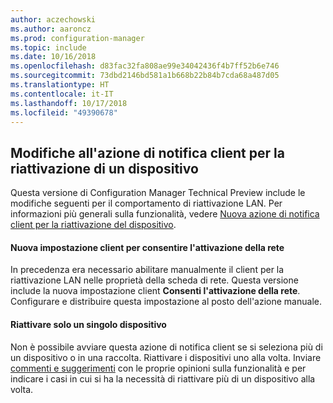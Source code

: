 ```yaml
---
author: aczechowski
ms.author: aaroncz
ms.prod: configuration-manager
ms.topic: include
ms.date: 10/16/2018
ms.openlocfilehash: d83fac32fa808ae99e34042436f4b7ff52b6e746
ms.sourcegitcommit: 73dbd2146bd581a1b668b22b84b7cda68a487d05
ms.translationtype: HT
ms.contentlocale: it-IT
ms.lasthandoff: 10/17/2018
ms.locfileid: "49390678"
---
```

## <a name="bkmk_wakeup"></a> Modifiche all'azione di notifica client per la riattivazione di un dispositivo
<!--1317364-->

Questa versione di Configuration Manager Technical Preview include le modifiche seguenti per il comportamento di riattivazione LAN. Per informazioni più generali sulla funzionalità, vedere [Nuova azione di notifica client per la riattivazione del dispositivo](/sccm/core/get-started/capabilities-in-technical-preview-1810#bkmk_wakeup).

#### <a name="new-client-setting-to-allow-network-wake-up"></a>Nuova impostazione client per consentire l'attivazione della rete
In precedenza era necessario abilitare manualmente il client per la riattivazione LAN nelle proprietà della scheda di rete. Questa versione include la nuova impostazione client **Consenti l'attivazione della rete**. Configurare e distribuire questa impostazione al posto dell'azione manuale. 

#### <a name="only-wake-up-a-single-device"></a>Riattivare solo un singolo dispositivo
Non è possibile avviare questa azione di notifica client se si seleziona più di un dispositivo o in una raccolta. Riattivare i dispositivi uno alla volta. Inviare [commenti e suggerimenti](/sccm/core/understand/find-help#product-feedback) con le proprie opinioni sulla funzionalità e per indicare i casi in cui si ha la necessità di riattivare più di un dispositivo alla volta.


